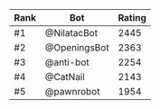 Rank|Bot|Rating
---|---|---
#1|@NilatacBot|2445
#2|@OpeningsBot|2363
#3|@anti-bot|2254
#4|@CatNail|2143
#5|@pawnrobot|1954
